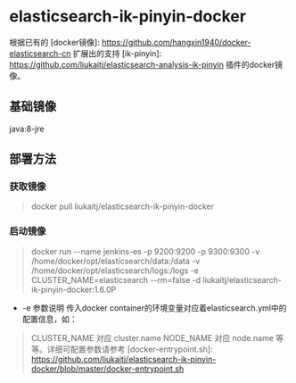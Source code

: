 # elasticsearch-ik-pinyin-docker
根据已有的 [docker镜像]: https://github.com/hangxin1940/docker-elasticsearch-cn 扩展出的支持 [ik-pinyin]: https://github.com/liukaitj/elasticsearch-analysis-ik-pinyin 插件的docker镜像。

## 基础镜像
java:8-jre

## 部署方法
### 获取镜像
> docker pull liukaitj/elasticsearch-ik-pinyin-docker

### 启动镜像
> docker run --name jenkins-es -p 9200:9200 -p 9300:9300 -v /home/docker/opt/elasticsearch/data:/data -v /home/docker/opt/elasticsearch/logs:/logs -e CLUSTER_NAME=elasticsearch --rm=false -d liukaitj/elasticsearch-ik-pinyin-docker:1.6.0P

* -e 参数说明
传入docker container的环境变量对应着elasticsearch.yml中的配置信息，如：
> CLUSTER_NAME  对应  cluster.name
> NODE_NAME     对应  node.name
等等。详细可配置参数请参考 [docker-entrypoint.sh]: https://github.com/liukaitj/elasticsearch-ik-pinyin-docker/blob/master/docker-entrypoint.sh

